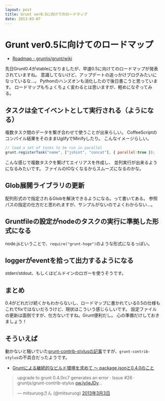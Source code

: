 ```yaml
---
layout: post
title: Grunt ver0.5に向けてのロードマップ
date: 2013-03-07
---
```


# Grunt ver0.5に向けてのロードマップ

+ [Roadmap - gruntjs/grunt/wiki](https://github.com/gruntjs/grunt/wiki/Roadmap)

先日Grunt0.4がstableになりましたが、早速0.5に向けてのロードマップが発表されていますね。
意識してないけど、アップデートの追っかけブログみたいになっているな…。
Pythonのハンズオンも消化したので後日書こうと思っています。
ロードマップもちょくちょく変わるとは思いますが、軽めになぞってみる。

## タスクは全てイベントとして実行される（ようになる）

複数タスク間のデータを繋ぎ合わせて使うことが出来らしい。
CoffeeScriptのコンパイル結果をそのままUglifyでMinifyしたり。
こんなイメージらしい。

```js
// load a set of tasks to be run in parallel
grunt.registerTask("name", ["jshint", "concat"], { parallel:true });
```

こんな感じで複数タスクを繋げてエイリアスを作成し、
並列実行が出来るようになるみたいです。
ファイルのIOなくなるからスムーズになるのかな。

## Glob展開ライブラリの更新

配列形式ので指定されるGlobを解決できるようになる。って書いてある。
参照パスの指定の仕方だと思われますが、サンプルがないのでよくわからない…。

## Gruntfileの設定がnodeのタスクの実行に準拠した形式になる

node.jsということで、`require("grunt-hoge")`のような形式になるっぽい。

## loggerがeventを拾って出力するようになる

stderr/stdout、もしくはビルドインのロガーを使うそうです。

## まとめ

0.4がどれだけ続くかもわからないし、ロードマップに書かれている0.5の仕様も
これでfixではないだろうけど、現状はこういう感じらしいです。
設定ファイルの更新は面倒ですが、仕方ないですね。Grunt便利だし。
心の準備だけしておきましょう！

## そういえば

動かないと騒いでいた[grunt-contrib-stylusの記事](http://1000ch.net/posts/2013/gruntjs-0-4.html)ですが、`grunt-contrib-stylus`の不具合だったようです。

- [Gruntによる継続的なビルド環境を求めて 〜 package.jsonと0.4.0のこと](http://havelog.ayumusato.com/develop/others/e539-manage_grunt_build_env.html)

<blockquote class="twitter-tweet" lang="ja"><p>upgrade to grunt 0.4.0rc7 generates an error · Issue #26 · gruntjs/grunt-contrib-stylus <a href="http://t.co/ISyq72wQVm" title="http://ow.ly/ieJDy">ow.ly/ieJDy</a>...</p>&mdash; mitsuruogさん (@mitsuruog) <a href="https://twitter.com/mitsuruog/status/308067525038575616">2013年3月3日</a></blockquote>
